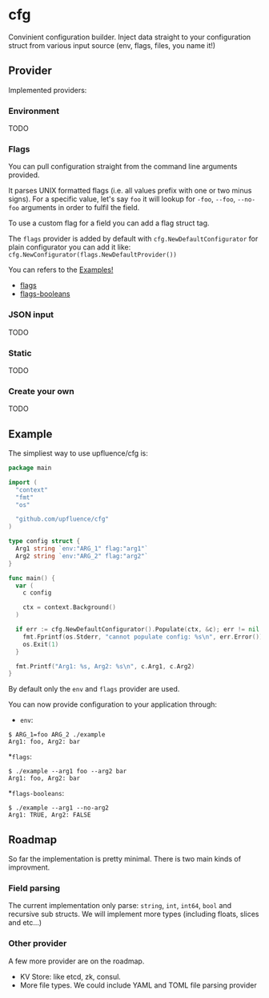# cfg

Convinient configuration builder. Inject data straight to your
configuration struct from various input source (env, flags, files, you
name it!)

## Provider

Implemented providers:

### Environment

TODO

### Flags

You can pull configuration straight from the command line arguments provided.

It parses UNIX formatted flags (i.e. all values prefix with one or two minus signs). 
For a specific value, let's say `foo` it will lookup for
 `-foo`, `--foo`, `--no-foo` arguments in order to fulfil the field.

To use a custom flag for a field you can add a flag struct tag.

The `flags` provider is added by default with `cfg.NewDefaultConfigurator`
for plain configurator you can add it like: 
`cfg.NewConfigurator(flags.NewDefaultProvider())`

You can refers to the [Examples!](#Example)
  - [flags](#flags-session)
  - [flags-booleans](#flags-booleans)

### JSON input

TODO

### Static

TODO

### Create your own

TODO


## Example

The simpliest way to use upfluence/cfg is:

```go
package main

import (
  "context"
  "fmt"
  "os"

  "github.com/upfluence/cfg"
)

type config struct {
  Arg1 string `env:"ARG_1" flag:"arg1"`
  Arg2 string `env:"ARG_2" flag:"arg2"`
}

func main() {
  var (
    c config

    ctx = context.Background()
  )

  if err := cfg.NewDefaultConfigurator().Populate(ctx, &c); err != nil {
    fmt.Fprintf(os.Stderr, "cannot populate config: %s\n", err.Error())
    os.Exit(1)
  }

  fmt.Printf("Arg1: %s, Arg2: %s\n", c.Arg1, c.Arg2)
}
```

By default only the `env` and `flags` provider are used.

You can now provide configuration to your application through:

* `env`:

```
$ ARG_1=foo ARG_2 ./example
Arg1: foo, Arg2: bar
```

*<a id="flags-session">`flags`:</a>


```
$ ./example --arg1 foo --arg2 bar
Arg1: foo, Arg2: bar
```

*<a id="flags-booleans">`flags-booleans`:</a>


```
$ ./example --arg1 --no-arg2
Arg1: TRUE, Arg2: FALSE
```


## Roadmap

So far the implementation is pretty minimal. There is two main
kinds of improvment.

### Field parsing

The current implementation only parse: `string`, `int`, `int64`, `bool`
and recursive sub structs. We will implement more types (including floats,
slices and etc...)

### Other provider

A few more provider are on the roadmap.

* KV Store: like etcd, zk, consul.
* More file types. We could include YAML and TOML file parsing provider
